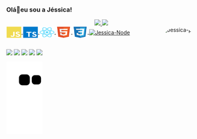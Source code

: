 ### Olá👋eu sou a Jéssica!

<div align="center">
  <a href="https://github.com/jessicaandreoli">
  <img height="180em" src="https://github-readme-stats.vercel.app/api?username=jessicaandreoli&show_icons=true&theme=dracula&include_all_commits=true&count_private=true"/>
  <img height="180em" src="https://github-readme-stats.vercel.app/api/top-langs/?username=jessicaandreoli&layout=compact&langs_count=7&theme=dracula"/>
</div>

<div>
  <img align="center" alt="Jessica-Js" height="30" width="40" src="https://raw.githubusercontent.com/devicons/devicon/master/icons/javascript/javascript-plain.svg">
  <img align="center" alt="Jessica-Ts" height="30" width="40" src="https://raw.githubusercontent.com/devicons/devicon/master/icons/typescript/typescript-plain.svg">
  <img align="center" alt="Jessica-React" height="30" width="40" src="https://raw.githubusercontent.com/devicons/devicon/master/icons/react/react-original.svg">
  <img align="center" alt="Jessica-HTML" height="30" width="40" src="https://raw.githubusercontent.com/devicons/devicon/master/icons/html5/html5-original.svg">
  <img align="center" alt="Jessica-CSS" height="30" width="40" src="https://raw.githubusercontent.com/devicons/devicon/master/icons/css3/css3-original.svg">
   <img align="center" alt="Jessica-Node" height="30" width="40" src="https://cdn.jsdelivr.net/gh/devicons/devicon/icons/nodejs/nodejs-original-wordmark.svg">
  <img align="right" alt="Jessica-pic" height="150" style="border-radius:50px;" 
  src="https://i.imgur.com/oxavptx.png">
</div>

 ##
 
<div> 
 <a href="https://linkedin.com/in/jéssica-andreoli-de-oliveira-543bb915a" target="_blank"><img src="https://img.shields.io/badge/-LinkedIn-%230077B5?style=for-the-badge&logo=linkedin&logoColor=white" target="_blank"></a> 
 <a href="https://discord.com/channels/@me/830411439951970315" target="_blank"><img src="https://img.shields.io/badge/Discord-7289DA?style=for-the-badge&logo=discord&logoColor=white" target="_blank"></a> 
 <a href="https://codepen.io/Jessica-Andreoli" target="_blank"><img src="https://img.shields.io/badge/Codepen-000000?style=for-the-badge&logo=codepen&logoColor=white" target="_blank"></a> 
  <a href = "mailto:jessica.andreoli@yahoo.com.br"><img src="https://img.shields.io/badge/-Yahoo-%23333?style=for-the-badge&logo=yahool&logoColor=white" target="_blank"></a>
  <a href = "mailto:jessicandreoli@gmail.com"><img src="https://img.shields.io/badge/Gmail-D14836?style=for-the-badge&logo=gmail&logoColor=white" target="_blank"></a>
 

 
![Snake animation](https://github.com/jessicaandreoli/jessicaandreoli/blob/output/github-contribution-grid-snake.svg)
 
</div>

